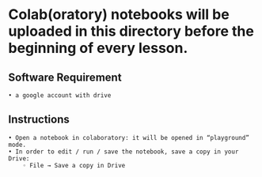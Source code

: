 # Colab(oratory) notebooks will be uploaded in this directory before the beginning of every lesson.

## Software Requirement
    • a google account with drive

## Instructions
    • Open a notebook in colaboratory: it will be opened in “playground” mode. 
    • In order to edit / run / save the notebook, save a copy in your Drive: 
        ◦ File → Save a copy in Drive
